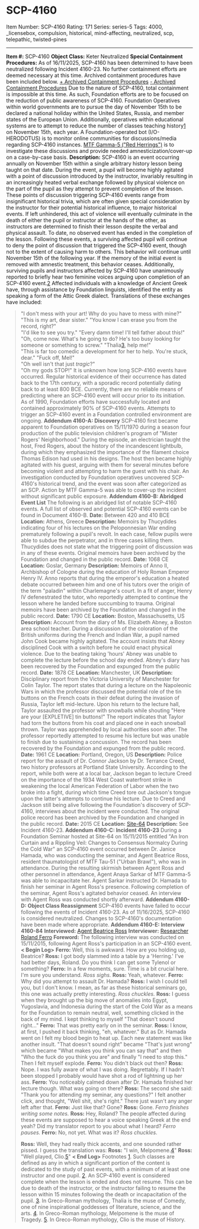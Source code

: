 # SCP-4160
Item Number: SCP-4160
Rating: 171
Series: series-5
Tags: 4000, _licensebox, compulsion, historical, mind-affecting, neutralized, scp, telepathic, twisted-pines

---

**Item #:** SCP-4160
**Object Class:** Keter Neutralized
**Special Containment Procedures:** As of 16/11/2025, SCP-4160 has been determined to have been neutralized following Incident 4160-23. No further containment efforts are deemed necessary at this time. Archived containment procedures have been included below.
[\+ Archived Containment Procedures](javascript:;)
[\- Archived Containment Procedures](javascript:;)
Due to the nature of SCP-4160, total containment is impossible at this time. As such, Foundation efforts are to be focused on the reduction of public awareness of SCP-4160.
Foundation Operatives within world governments are to pursue the day of November 15th to be declared a national holiday within the United States, Russia, and member states of the European Union. Additionally, operatives within educational systems are to attempt to reduce the number of classes teaching history[1](javascript:;) on November 15th, each year. A Foundation-operated bot (I/O-HERODOTUS) is to monitor online communities for discussions/media regarding SCP-4160 instances. [MTF Gamma-5 ("Red Herrings")](/task-forces#gamma-5) is to investigate these discussions and provide needed amnesticization/cover-up on a case-by-case basis.
**Description:** SCP-4160 is an event occurring annually on November 15th within a single arbitrary history lesson being taught on that date. During the event, a pupil will become highly agitated with a point of discussion introduced by the instructor, invariably resulting in an increasingly heated verbal exchange followed by physical violence on the part of the pupil as they attempt to prevent completion of the lesson. These points of discussion triggering SCP-4160 events range from insignificant historical trivia, which are often given special consideration by the instructor for their potential historical influence, to major historical events. If left unhindered, this act of violence will eventually culminate in the death of either the pupil or instructor at the hands of the other, as instructors are determined to finish their lesson despite the verbal and physical assault. To date, no observed event has ended in the completion of the lesson.
Following these events, a surviving affected pupil will continue to deny the point of discussion that triggered the SCP-4160 event, though not to the extent of causing harm to others. This behavior will continue until November 15th of the following year. If the memory of the initial event is removed with amnestic treatment, this behavior ceases.
Additionally, surviving pupils and instructors affected by SCP-4160 have unanimously reported to briefly hear two feminine voices arguing upon completion of an SCP-4160 event.[2](javascript:;) Affected individuals with a knowledge of Ancient Greek have, through assistance by Foundation linguists, identified the entity as speaking a form of the Attic Greek dialect. Translations of these exchanges have included:
> "I don't mess with your art! Why do you have to mess with mine?"  
>  "This is my art, dear sister."
> "You know I can erase you from the record, right?"  
>  "I'd like to see you try."
> "Every damn time! I'll tell father about this!"  
>  "Oh, come now. What's he going to do? He's too busy looking for someone or something to screw."
> "Thalia[3](javascript:;), help me!"  
>  "This is far too comedic a development for her to help. You're stuck, dear."
> "Fuck off, Mel!"  
>  "Oh well isn't that just _tragic_?"  
>  "Oh my gods STOP!"
It is unknown how long SCP-4160 events have occurred. Regular historical evidence of their occurrence has dated back to the 17th century, with a sporadic record potentially dating back to at least 800 BCE. Currently, there are no reliable means of predicting where an SCP-4160 event will occur prior to its initiation.
As of 1990, Foundation efforts have successfully located and contained approximately 90% of SCP-4160 events. Attempts to trigger an SCP-4160 event in a Foundation controlled environment are ongoing.
**Addendum 4160-A: Discovery**
SCP-4160 first became apparent to Foundation operatives on 15/11/1970 during a season four production of the public television children's program of "Mister Rogers' Neighborhood." During the episode, an electrician taught the host, Fred Rogers, about the history of the incandescent lightbulb, during which they emphasized the importance of the filament choice Thomas Edison had used in his designs. The host then became highly agitated with his guest, arguing with them for several minutes before becoming violent and attempting to harm the guest with his chair.
An investigation conducted by Foundation operatives uncovered SCP-4160's historical trend, and the event was soon after categorized as an SCP. Action by MTF Gamma-5 was able to cover-up the incident without significant public exposure.
**Addendum 4160-B: Abridged Event List**
The following is an abridged list of notable SCP-4160 events. A full list of observed and potential SCP-4160 events can be found in Document 4160-B.
> **Date:** Between 420 and 410 BCE
> **Location:** Athens, Greece
> **Description:** Memoirs by Thucydides indicating four of his lectures on the Peloponnesian War ending prematurely following a pupil's revolt. In each case, fellow pupils were able to subdue the perpetrator, and in three cases killing them. Thucydides does not state what the triggering point of discussion was in any of these events. Original memoirs have been archived by the Foundation and changed in the public record.
> **Date:** 1068 CE
> **Location:** Goslar, Germany
> **Description:** Memoirs of Anno II, Archbishop of Cologne during the education of Holy Roman Emperor Henry IV. Anno reports that during the emperor's education a heated debate occurred between him and one of his tutors over the origin of the term "paladin" within Charlemagne's court. In a fit of anger, Henry IV defenestrated the tutor, who reportedly attempted to continue the lesson where he landed before succumbing to trauma. Original memoirs have been archived by the Foundation and changed in the public record.
> **Date:** 1790 CE
> **Location:** Boston, Massachusetts, US
> **Description:** Account from the diary of Ms. Elizabeth Abney, a Boston area school teacher. During a discussion of the coloration of the British uniforms during the French and Indian War, a pupil named John Cook became highly agitated. The account insists that Abney disciplined Cook with a switch before he could enact physical violence. Due to the beating taking 'hours' Abney was unable to complete the lecture before the school day ended. Abney's diary has been recovered by the Foundation and expunged from the public record.
> **Date:** 1878 CE
> **Location:** Manchester, UK
> **Description:** Disciplinary report from the Victoria University of Manchester for Colin Taylor. The report states that during a lecture on the Napoleonic Wars in which the professor discussed the potential role of the tin buttons on the French coats in their defeat during the invasion of Russia, Taylor left mid-lecture. Upon his return to the lecture hall, Taylor assaulted the professor with snowballs while shouting "Here are your [EXPLETIVE] tin buttons!" The report indicates that Taylor had torn the buttons from his coat and placed one in each snowball thrown. Taylor was apprehended by local authorities soon after. The professor reportedly attempted to resume his lecture but was unable to finish due to sustaining a concussion. The record has been recovered by the Foundation and expunged from the public record.
> **Date:** 1961 CE
> **Location:** Portland, Oregon, US
> **Description:** Police report for the assault of Dr. Connor Jackson by Dr. Terrance Creed, two history professors at Portland State University. According to the report, while both were at a local bar, Jackson began to lecture Creed on the importance of the 1934 West Coast waterfront strike in weakening the local American Federation of Labor when the two broke into a fight, during which time Creed tore out Jackson's tongue upon the latter's attempts to continue his lecture. Due to Creed and Jackson still being alive following the Foundation's discovery of SCP-4160, interviews about the incident were conducted. The original police record has been archived by the Foundation and changed in the public record.
> **Date:** 2015 CE
> **Location:** [Site-64](/secure-facility-dossier-site-64)
> **Description:** See Incident 4160-23.
**Addendum 4160-C: Incident 4160-23**
During a Foundation Seminar hosted at Site-64 on 15/11/2015 entitled "An Iron Curtain and a Rippling Veil: Changes to Consensus Normalcy During the Cold War" an SCP-4160 event occurred between Dr. Janice Hamada, who was conducting the seminar, and Agent Beatrice Ross, resident thaumatologist of MTF Tau-51 ("Urban Brawl"), who was in attendance.
During the resulting skirmish between Agent Ross and other personnel in attendance, Agent Anaya Sarkar of MTF Gamma-5 was able to incapacitate her. Agent Sarkar instructed Dr. Hamada to finish her seminar in Agent Ross's presence. Following completion of the seminar, Agent Ross's agitated behavior ceased. An interview with Agent Ross was conducted shortly afterward.
**Addendum 4160-D: Object Class Reassignment**
SCP-4160 events have failed to occur following the events of Incident 4160-23. As of 11/16/2025, SCP-4160 is considered neutralized. Changes to SCP-4160's documentation have been made where appropriate.
**Addendum 4160-E: Interview 4160-84**
> **Interviewed:** [Agent Beatrice Ross](/portland-vice)
> **Interviewer:** [Researcher Roland Ferro](/assault-on-site-64)
> **Foreword:** The following interview was conducted on 15/11/2015, following Agent Ross's participation in an SCP-4160 event.
> **< Begin Log>**
> **Ferro:** Well, this is awkward. How are you holding up, Beatrice?
> **Ross:** I got body slammed into a table by a 'Herring.' I've had better days, Roland. Do you think I can get some Tylenol or something?
> **Ferro:** In a few moments, sure. Time is a bit crucial here. I'm sure you understand.
> _Ross sighs._
> **Ross:** Yeah, whatever.
> **Ferro:** Why did you attempt to assault Dr. Hamada?
> **Ross:** I wish I could tell you, but I don't know. I mean, as far as these historical seminars go, this one was actually pretty interesting.
> _Ross chuckles._
> **Ross:** I guess when they brought up the big move of anomalies into Egypt, Yugoslavia, and Indonesia during the start of the Cold War as a means for the Foundation to remain neutral, well, something clicked in the back of my mind. I kept thinking to myself "That doesn't sound right…"
> **Ferro:** That was pretty early on in the seminar.
> **Ross:** I know, at first, I pushed it back thinking, "eh, whatever." But as Dr. Hamada went on I felt my blood begin to heat up. Each new statement was like another insult. "That doesn't sound right" became "That's just wrong" which became "What makes you think you can say that" and then "Who the fuck do you think you are" and finally "I need to stop this." Then I felt myself explode.
> **Ferro:** You didn't black out then?
> **Ross:** Nope. I was fully aware of what I was doing. Regrettably. If I hadn't been stopped I probably would have shot a rod of lightning up her ass.
> **Ferro:** You noticeably calmed down after Dr. Hamada finished her lecture though. What was going on there?
> **Ross:** The second she said: "Thank you for attending my seminar, any questions?" I felt another click, and thought, "Well shit, she's right." There just wasn't any anger left after that.
> **Ferro:** Just like that? Gone?
> **Ross:** Gone.
> _Ferro finishes writing some notes._
> **Ross:** Hey, Roland? The people affected during these events are supposed to hear a voice speaking Greek at the end yeah? Did my translator report to you about what I heard?
> _Ferro pauses._
> **Ferro:** No, not yet. What was it?
> _Ross chuckles._  
>    
>  **Ross:** Well, they had really thick accents, and one sounded rather pissed. I guess the translation was:
> **Ross:** "I win, Melpomene.[4](javascript:;)"
> **Ross:** "Well played, Clio.[5](javascript:;)"
> **< End Log>**
Footnotes
[1](javascript:;). Such classes are defined as any in which a significant portion of the content is dedicated to the study of past events, with a minimum of at least one instructor and one pupil.
[2](javascript:;). An SCP-4160 event is considered complete when the lesson is ended and does not resume. This can be due to death of the instructor, or the instructor failing to resume the lesson within 15 minutes following the death or incapacitation of the pupil.
[3](javascript:;). In Greco-Roman mythology, Thalia is the muse of Comedy, one of nine inspirational goddesses of literature, science, and the arts.
[4](javascript:;). In Greco-Roman mythology, Melpomene is the muse of Tragedy.
[5](javascript:;). In Greco-Roman mythology, Clio is the muse of History.
